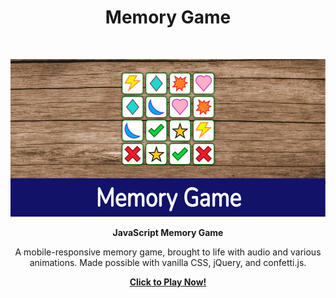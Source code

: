 <!-- Page Title -->
<h1 align="center">Memory Game</h1> <br>

<!-- Title Image -->
<p align="center">
  <a href="https://twit96.github.io/memory-game/">
    <img border="0" alt="Memory Game - Title Card" src="./img/title-card.png">
  </a>
</p>

<!-- Game Description -->
<p align="center">
  <b>JavaScript Memory Game</b>
</p>

<p align="center">
  A mobile-responsive memory game, brought to life with audio and various animations. Made possible with vanilla CSS, jQuery, and confetti.js.
</p>

<!-- Links - Trailer, Play Game, Sources -->
<p align="center">
  <a href="https://twit96.github.io/memory-game/"><b>Click to Play Now!</b></a>
</p>
